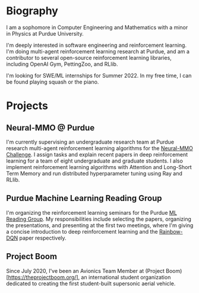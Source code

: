 <!--
**Rohan138/Rohan138** is a ✨ _special_ ✨ repository because its `README.md` (this file) appears on your GitHub profile.

Here are some ideas to get you started:

- 🔭 I’m currently working on ...
- 🌱 I’m currently learning ...
- 👯 I’m looking to collaborate on ...
- 🤔 I’m looking for help with ...
- 💬 Ask me about ...
- 📫 How to reach me: ...
- 😄 Pronouns: ...
- ⚡ Fun fact: ...
-->

# Biography
I am a sophomore in Computer Engineering and Mathematics with a minor in Physics at Purdue University.

I'm deeply interested in software engineering and reinforcement learning. I'm doing multi-agent reinforcement learning research at Purdue, and am a contributor to several open-source reinforcement learning libraries, including OpenAI Gym, PettingZoo, and RLlib.

I'm looking for SWE/ML internships for Summer 2022. In my free time, I can be found playing squash or the piano.

# Projects
## Neural-MMO @ Purdue
I'm currently supervising an undergraduate research team at Purdue research multi-agent reinforcement learning algorithms for the [Neural-MMO Challenge](https://jsuarez5341.github.io/neural-mmo/build/html/rst/userguide.html). I assign tasks and explain recent papers in deep reinforcement learning for a team of eight undergraduate and graduate students. I also implement reinforcement learning algorithms with Attention and Long-Short Term Memory and run distributed hyperparameter tuning using Ray and RLlib.

## Purdue Machine Learning Reading Group
I'm organizing the reinforcement learning seminars for the Purdue [ML Reading Group](https://engineering.purdue.edu/ChanGroup/MLreading.html). My responsibilities include selecting the papers, organizing the presentations, and presenting at the first two meetings, where I'm giving a concise introduction to deep reinforcement learning and the [Rainbow-DQN](https://arxiv.org/abs/1710.02298) paper respectively.

## Project Boom
Since July 2020, I've been an Avionics Team Member at (Project Boom)[https://theprojectboom.org/], an international student organization dedicated to creating the first student-built supersonic aerial vehicle.

